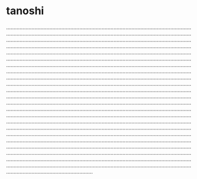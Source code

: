 # tanoshi
..............................................................................................................................................................................................................................................................................................................................................................................................................................................................................................................................................................................................................................................................................................................................................................................................................................................................................................................................................................................................................................................................................................................................................................................................................................................................................................................................................................................................................................................................................................................................................................................................................................................................................................................................................................................................................................................................................................................................................................................................................................................................................................................................................................................................................................................................................................................................................................................................................................................................................................................................................................................................................................................................................................................................................................................................................................................................................................................................................................................................................................